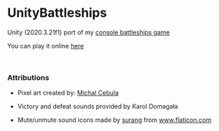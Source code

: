 # UnityBattleships

Unity (2020.3.21f1) port of my [console battleships game](https://github.com/exostin/ConsoleBattleshipsGame)

You can play it online [here](https://exostin.github.io/UnityBattleships/)

<br>

### Attributions

- Pixel art created by: [Michal Cebula](https://github.com/MichaelCebula)

- Victory and defeat sounds provided by Karol Domagała

- <div>Mute/unmute sound icons made by <a href="https://www.flaticon.com/authors/surang" title="surang">surang</a> from <a href="https://www.flaticon.com/" title="Flaticon">www.flaticon.com</a></div>
